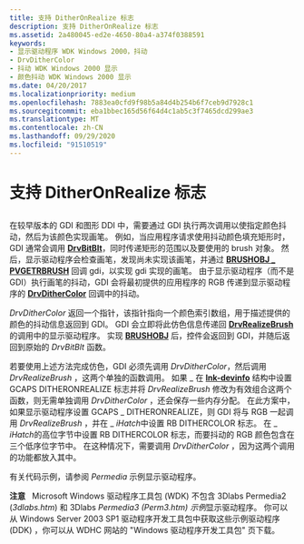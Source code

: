 ```yaml
---
title: 支持 DitherOnRealize 标志
description: 支持 DitherOnRealize 标志
ms.assetid: 2a480045-ed2e-4650-80a4-a374f0388591
keywords:
- 显示驱动程序 WDK Windows 2000，抖动
- DrvDitherColor
- 抖动 WDK Windows 2000 显示
- 颜色抖动 WDK Windows 2000 显示
ms.date: 04/20/2017
ms.localizationpriority: medium
ms.openlocfilehash: 7883ea0cfd9f98b5a84d4b254b6f7ceb9d7928c1
ms.sourcegitcommit: eba1bbec165d56f64d4c1ab5c3f7465dcd299ae3
ms.translationtype: MT
ms.contentlocale: zh-CN
ms.lasthandoff: 09/29/2020
ms.locfileid: "91510519"
---
```

# <a name="supporting-the-ditheronrealize-flag"></a>支持 DitherOnRealize 标志


## <span id="ddk_supporting_the_ditheronrealize_flag_gg"></span><span id="DDK_SUPPORTING_THE_DITHERONREALIZE_FLAG_GG"></span>


在较早版本的 GDI 和图形 DDI 中，需要通过 GDI 执行两次调用以使指定颜色抖动，然后为该颜色实现画笔。 例如，当应用程序请求使用抖动颜色填充矩形时，GDI 通常会调用 [**DrvBitBlt**](/windows/win32/api/winddi/nf-winddi-drvbitblt)，同时传递矩形的范围以及要使用的 brush 对象。 然后，显示驱动程序会检查画笔，发现尚未实现该画笔，并通过 [**BRUSHOBJ \_ PVGETRBRUSH**](/windows/win32/api/winddi/nf-winddi-brushobj_pvgetrbrush) 回调 gdi，以实现 gdi 实现的画笔。 由于显示驱动程序（而不是 GDI）执行画笔的抖动，GDI 会将最初提供的应用程序的 RGB 传递到显示驱动程序的 [**DrvDitherColor**](/windows/win32/api/winddi/nf-winddi-drvdithercolor) 回调中的抖动。

*DrvDitherColor* 返回一个指针，该指针指向一个颜色索引数组，用于描述提供的颜色的抖动信息返回到 GDI。 GDI 会立即将此仿色信息传递回 [**DrvRealizeBrush**](/windows/win32/api/winddi/nf-winddi-drvrealizebrush)的调用中的显示驱动程序。 实现 [**BRUSHOBJ**](/windows/win32/api/winddi/ns-winddi-brushobj) 后，控件会返回到 GDI，并随后返回到原始的 *DrvBitBlt* 函数。

若要使用上述方法完成仿色，GDI 必须先调用 *DrvDitherColor*，然后调用 *DrvRealizeBrush* ，这两个单独的函数调用。 如果 \_ 在 [**lnk-devinfo**](/windows/win32/api/winddi/ns-winddi-tagdevinfo) 结构中设置 GCAPS DITHERONREALIZE 标志并将 *DrvRealizeBrush* 修改为有效组合这两个函数，则无需单独调用 *DrvDitherColor* ，还会保存一些内存分配。 在此方案中，如果显示驱动程序设置 GCAPS \_ DITHERONREALIZE，则 GDI 将与 RGB 一起调用 *DrvRealizeBrush* ，并在 \_ *iHatch*中设置 RB DITHERCOLOR 标志。 在 \_ *iHatch*的高位字节中设置 RB DITHERCOLOR 标志，而要抖动的 RGB 颜色包含在三个低序位字节中。 在这种情况下，需要调用 *DrvDitherColor* ，因为这两个调用的功能都放入其中。

有关代码示例，请参阅 *Permedia* 示例显示驱动程序。

**注意**   Microsoft Windows 驱动程序工具包 (WDK) 不包含 3Dlabs Permedia2 (*3dlabs.htm*) 和 3Dlabs *Permedia3 (Perm3.htm) 示例*显示驱动程序。 你可以从 Windows Server 2003 SP1 驱动程序开发工具包中获取这些示例驱动程序 (DDK) ，你可以从 WDHC 网站的 "Windows 驱动程序开发工具包" 页下载。

 

 

